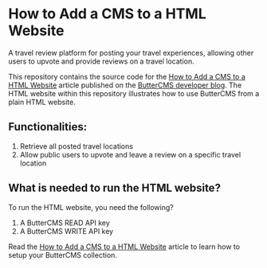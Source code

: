 # How to Add a CMS to a HTML Website

A travel review platform for posting your travel experiences, allowing other users to upvote and provide reviews on a travel location. 

This repository contains the source code for the [How to Add a CMS to a HTML Website](https://buttercms.com/blog/how-to-add-a-cms-to-a-html-website/) article published on the [ButterCMS developer blog](https://buttercms.com/blog/). The HTML website within this repository illustrates how to use ButterCMS from a plain HTML website. 

## Functionalities: 
1. Retrieve all posted travel locations
2. Allow public users to upvote and leave a review on a specific travel location

## What is needed to run the HTML website?
To run the HTML website, you need the following?

1. A ButterCMS READ API key
2. A ButterCMS WRITE API key

Read the [How to Add a CMS to a HTML Website](https://buttercms.com/blog/how-to-add-a-cms-to-a-html-website/) article to learn how to setup your ButterCMS collection.